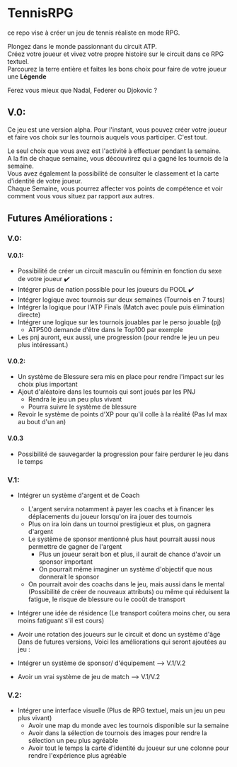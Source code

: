 # TennisRPG

ce repo vise à créer un jeu de tennis réaliste en mode RPG. 

Plongez dans le monde passionnant du circuit ATP. \
Créez votre joueur et vivez votre propre histoire sur le circuit dans ce RPG textuel. \
Parcourez la terre entière et faites les bons choix pour faire de votre joueur une **Légende**

Ferez vous mieux que Nadal, Federer ou Djokovic ? 

## V.0:
Ce jeu est une version alpha. 
Pour l'instant, vous pouvez créer votre joueur et faire vos choix sur les tournois auquels vous participer. 
C'est tout. 

Le seul choix que vous avez est l'activité à effectuer pendant la semaine. \
A la fin de chaque semaine, vous découvrirez qui a gagné les tournois de la semaine. \
Vous avez également la possibilité de consulter le classement et la carte d'identité de votre joueur. \
Chaque Semaine, vous pourrez affecter vos points de compétence et voir comment vous vous situez par rapport aux autres. 




## Futures Améliorations :


### V.0: 
#### V.0.1: 
- Possibilité de créer un circuit masculin ou féminin en fonction du sexe de votre joueur ✔️
- Intégrer plus de nation possible pour les joueurs du POOL ✔️
- Intégrer logique avec tournois sur deux semaines (Tournois en 7 tours)
- Intégrer la logique pour l'ATP Finals (Match avec poule puis élimination directe)
- Intégrer une logique sur les tournois jouables par le perso jouable (pj)
  - ATP500 demande d'être dans le Top100 par exemple
- Les pnj auront, eux aussi, une progression (pour rendre le jeu un peu plus intéressant.)

#### V.0.2:
- Un système de Blessure sera mis en place pour rendre l'impact sur les choix plus important
- Ajout d'aléatoire dans les tournois qui sont joués par les PNJ
    - Rendra le jeu un peu plus vivant
    - Pourra suivre le système de blessure
- Revoir le système de points d'XP pour qu'il colle à la réalité (Pas lvl max au bout d'un an) 

#### V.0.3
- Possibilité de sauvegarder la progression pour faire perdurer le jeu dans le temps

### V.1:
- Intégrer un système d'argent et de Coach 
    - L'argent servira notamment à payer les coachs et à financer les déplacements du joueur lorsqu'on ira jouer des tournois
    - Plus on ira loin dans un tournoi prestigieux et plus, on gagnera d'argent
    - Le système de sponsor mentionné plus haut pourrait aussi nous permettre de gagner de l'argent
        - Plus un joueur serait bon et plus, il aurait de chance d'avoir un sponsor important
        - On pourrait même imaginer un système d'objectif que nous donnerait le sponsor
    - On pourrait avoir des coachs dans le jeu, mais aussi dans le mental (Possibilité de créer de nouveaux attributs) ou même qui réduisent la fatigue, le risque de blessure ou le cooût de transport

- Intégrer une idée de résidence (Le transport coûtera moins cher, ou sera moins fatiguant s'il est cours)
- Avoir une rotation des joueurs sur le circuit et donc un système d'âge
Dans de futures versions, Voici les améliorations qui seront ajoutées au jeu :
- Intégrer un système de sponsor/ d'équipement --> V.1/V.2
- Avoir un vrai système de jeu de match --> V.1/V.2


### V.2:
- Intégrer une interface visuelle (Plus de RPG textuel, mais un jeu un peu plus vivant)
  - Avoir une map du monde avec les tournois disponible sur la semaine
  - Avoir dans la sélection de tournois des images pour rendre la sélection un peu plus agréable
  - Avoir tout le temps la carte d'identité du joueur sur une colonne pour rendre l'expérience plus agréable




